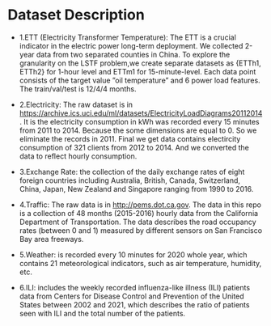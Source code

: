 # Dataset Description
* 1.ETT (Electricity Transformer Temperature): The ETT is a crucial indicator in the electric power long-term deployment. We collected 2-year data from two separated counties in China. To explore the granularity on the LSTF problem,we create separate datasets as {ETTh1, ETTh2} for 1-hour level and ETTm1 for 15-minute-level. Each data point consists of the target value ”oil temperature” and 6 power load features. The train/val/test is 12/4/4 months.

* 2.Electricity: The raw dataset is in https://archive.ics.uci.edu/ml/datasets/ElectricityLoadDiagrams20112014. It is the electricity consumption in kWh was recorded every 15 minutes from 2011 to 2014. Because the some dimensions are equal to 0. So we eliminate the records in 2011. Final we get data contains electircity consumption of 321 clients from 2012 to 2014. And we converted the data to reflect hourly consumption.

* 3.Exchange Rate: the collection of the daily exchange rates of eight foreign countries including Australia, British, Canada, Switzerland, China, Japan, New Zealand and Singapore ranging from 1990 to 2016.

* 4.Traffic: The raw data is in http://pems.dot.ca.gov. The data in this repo is a collection of 48 months (2015-2016) hourly data from the California Department of Transportation. The data describes the road occupancy rates (between 0 and 1) measured by different sensors on San Francisco Bay area freeways.

* 5.Weather: is recorded every 10 minutes for 2020 whole year, which contains 21 meteorological indicators, such as air temperature, humidity, etc.

* 6.ILI: includes the weekly recorded influenza-like illness (ILI) patients data from Centers for Disease Control and Prevention of the United States between 2002 and 2021, which describes the ratio of patients seen with ILI and the total number of the patients.
